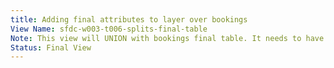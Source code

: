 ```yaml
---
title: Adding final attributes to layer over bookings
View Name: sfdc-w003-t006-splits-final-table
Note: This view will UNION with bookings final table. It needs to have the same columns.
Status: Final View
---
```



```sql

